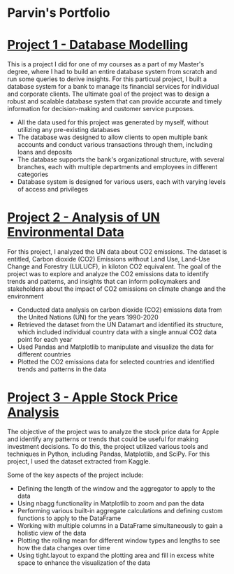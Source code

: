 # Parvin's Portfolio

# [Project 1 - Database Modelling](https://github.com/parvinnabili/project1/blob/e26c9fd39f57cfd917c77b53d1524a6d9a4b3d71/README.md)

This is a project I did for one of my courses as a part of my Master's degree, where I had to build an entire database system from scratch and run some queries to derive insights. For this particual project, I built a database system for a bank to manage its financial services for individual and corporate clients.  The ultimate goal of the project was to design a robust and scalable database system that can provide accurate and timely information for decision-making and customer service purposes.

* All the data used for this project was generated by myself, without utilizing any pre-existing databases
* The database was designed to allow clients to open multiple bank accounts and conduct various transactions through them, including loans and deposits
* The database supports the bank's organizational structure, with several branches, each with multiple departments and employees in different categories
* Database system is designed for various users, each with varying levels of access and privileges

# [Project 2 - Analysis of UN Environmental Data](https://github.com/parvinnabili/Project2.git)

For this project, I analyzed the UN data about CO2 emissions. The dataset is entitled, Carbon dioxide (CO2) Emissions without Land Use, Land-Use Change and Forestry (LULUCF), in kiloton CO2 equivalent. The goal of the project was to explore and analyze the CO2 emissions data to identify trends and patterns, and insights that can inform policymakers and stakeholders about the impact of CO2 emissions on climate change and the environment

* Conducted data analysis on carbon dioxide (CO2) emissions data from the United Nations (UN) for the years 1990-2020
* Retrieved the dataset from the UN Datamart and identified its structure, which included individual country data with a single annual CO2 data point for each year
* Used Pandas and Matplotlib to manipulate and visualize the data for different countries
* Plotted the CO2 emissions data for selected countries and identified trends and patterns in the data

# [Project 3 - Apple Stock Price Analysis](https://github.com/parvinnabili/project3.git)

The objective of the project was to analyze the stock price data for Apple and identify any patterns or trends that could be useful for making investment decisions. To do this, the project utilized various tools and techniques in Python, including Pandas, Matplotlib, and SciPy. For this project, I used the dataset extracted from Kaggle. 

Some of the key aspects of the project include: 
* Defining the length of the window and the aggregator to apply to the data
* Using nbagg functionality in Matplotlib to zoom and pan the data
* Performing various built-in aggregate calculations and defining custom functions to apply to the DataFrame
* Working with multiple columns in a DataFrame simultaneously to gain a holistic view of the data
* Plotting the rolling mean for different window types and lengths to see how the data changes over time
* Using tight.layout to expand the plotting area and fill in excess white space to enhance the visualization of the data
